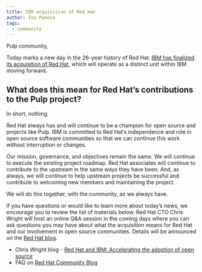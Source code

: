 ```yaml
---
title: IBM acquisition of Red Hat
author: Ina Panova
tags:
  - community 
---
```


Pulp community,

Today marks a new day in the 26-year history of Red Hat. [IBM has finalized its acquisition of Red Hat](https://www.redhat.com/en/about/press-releases/ibm-closes-landmark-acquisition-red-hat-34-billion-defines-open-hybrid-cloud-future), 
which will operate as a distinct unit within IBM moving forward.

 
## What does this mean for Red Hat’s contributions to the Pulp project?

In short, nothing.

Red Hat always has and will continue to be a champion for open source and projects like Pulp.
IBM is committed to Red Hat’s independence and role in open source software communities so that we
can continue this work without interruption or changes.

Our mission, governance, and objectives remain the same. We will continue to execute the existing
project roadmap. Red Hat associates will continue to contribute to the upstream in the same ways
they have been. And, as always, we will continue to help upstream projects be successful and
contribute to welcoming new members and maintaining the project.

We will do this together, with the community, as we always have.

 
If you have questions or would like to learn more about today’s news, we encourage you to review
the list of materials below. Red Hat CTO Chris Wright will host an online Q&A session in the coming
days where you can ask questions you may have about what the acquisition means for Red Hat and our
involvement in open source communities. Details will be announced on the
[Red Hat blog](https://www.redhat.com/en/blog).

 * Chris Wright blog - [Red Hat and IBM: Accelerating the adoption of open source](https://www.redhat.com/en/blog/red-hat-and-ibm-accelerating-adoption-open-source)
 * FAQ on [Red Hat Community Blog](https://community.redhat.com/blog/2019/07/faq-for-communities/)
